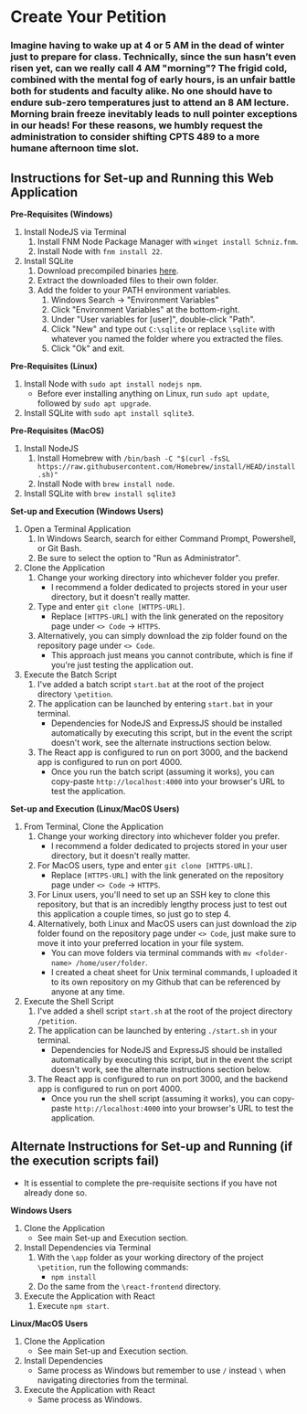 # Create Your Petition
### Imagine having to wake up at 4 or 5 AM in the dead of winter just to prepare for class. Technically, since the sun hasn’t even risen yet, can we really call 4 AM "morning"? The frigid cold, combined with the mental fog of early hours, is an unfair battle both for students and faculty alike. No one should have to endure sub-zero temperatures just to attend an 8 AM lecture. Morning brain freeze inevitably leads to null pointer exceptions in our heads! For these reasons, we humbly request the administration to consider shifting CPTS 489 to a more humane afternoon time slot.
## Instructions for Set-up and Running this Web Application
**Pre-Requisites (Windows)**
1. Install NodeJS via Terminal
    1. Install FNM Node Package Manager with `winget install Schniz.fnm`.
    2. Install Node with `fnm install 22`.
2. Install SQLite
    1. Download precompiled binaries [here](https://www.sqlite.org/download.html).
    2. Extract the downloaded files to their own folder.
    3. Add the folder to your PATH environment variables.
        1. Windows Search -> "Environment Variables"
        2. Click "Environment Variables" at the bottom-right.
        3. Under "User variables for \[user\]", double-click "Path".
        4. Click "New" and type out `C:\sqlite` or replace `\sqlite` with whatever you named the folder where you extracted the files.
        5. Click "Ok" and exit.

**Pre-Requisites (Linux)**
1. Install Node with `sudo apt install nodejs npm`.
    - Before ever installing anything on Linux, run `sudo apt update`, followed by `sudo apt upgrade`.
2. Install SQLite with `sudo apt install sqlite3`.

**Pre-Requisites (MacOS)**
1. Install NodeJS
    1. Install Homebrew with `/bin/bash -C "$(curl -fsSL https://raw.githubusercontent.com/Homebrew/install/HEAD/install.sh)"`
    2. Install Node with `brew install node`.
2. Install SQLite with `brew install sqlite3`

**Set-up and Execution (Windows Users)**
1. Open a Terminal Application
    1. In Windows Search, search for either Command Prompt, Powershell, or Git Bash.
    2. Be sure to select the option to "Run as Administrator".
2. Clone the Application
    1. Change your working directory into whichever folder you prefer.
        - I recommend a folder dedicated to projects stored in your user directory, but it doesn't really matter.
    2. Type and enter `git clone [HTTPS-URL]`.
        - Replace `[HTTPS-URL]` with the link generated on the repository page under `<> Code` -> `HTTPS`.
    3. Alternatively, you can simply download the zip folder found on the repository page under `<> Code`.
        - This approach just means you cannot contribute, which is fine if you're just testing the application out.
2. Execute the Batch Script
    1. I've added a batch script `start.bat` at the root of the project directory `\petition`.
    2. The application can be launched by entering `start.bat` in your terminal.
        - Dependencies for NodeJS and ExpressJS should be installed automatically by executing this script, but in the event the script doesn't work, see the alternate instructions section below.
    3. The React app is configured to run on port 3000, and the backend app is configured to run on port 4000.
        - Once you run the batch script (assuming it works), you can copy-paste `http://localhost:4000` into your browser's URL to test the application.

**Set-up and Execution (Linux/MacOS Users)**
1. From Terminal, Clone the Application
    1. Change your working directory into whichever folder you prefer.
        - I recommend a folder dedicated to projects stored in your user directory, but it doesn't really matter.
    2. For MacOS users, type and enter `git clone [HTTPS-URL]`.
        - Replace `[HTTPS-URL]` with the link generated on the repository page under `<> Code` -> `HTTPS`.
    3. For Linux users, you'll need to set up an SSH key to clone this repository, but that is an incredibly lengthy process just to test out this application a couple times, so just go to step 4.
    4. Alternatively, both Linux and MacOS users can just download the zip folder found on the repository page under `<> Code`, just make sure to move it into your preferred location in your file system.
        - You can move folders via terminal commands with `mv <folder-name> /home/user/folder`.
        - I created a cheat sheet for Unix terminal commands, I uploaded it to its own repository on my Github that can be referenced by anyone at any time.
2. Execute the Shell Script
    1. I've added a shell script `start.sh` at the root of the project directory `/petition`.
    2. The application can be launched by entering `./start.sh` in your terminal.
        - Dependencies for NodeJS and ExpressJS should be installed automatically by executing this script, but in the event the script doesn't work, see the alternate instructions section below.
    3. The React app is configured to run on port 3000, and the backend app is configured to run on port 4000.
        - Once you run the shell script (assuming it works), you can copy-paste `http://localhost:4000` into your browser's URL to test the application.
## Alternate Instructions for Set-up and Running (if the execution scripts fail)
- It is essential to complete the pre-requisite sections if you have not already done so.

**Windows Users**
1. Clone the Application
    - See main Set-up and Execution section.
2. Install Dependencies via Terminal
    1. With the `\app` folder as your working directory of the project `\petition`, run the following commands:
        - `npm install`
    2. Do the same from the `\react-frontend` directory.
3. Execute the Application with React
    1. Execute `npm start`.

**Linux/MacOS Users**
1. Clone the Application
    - See main Set-up and Execution section.
2. Install Dependencies
    - Same process as Windows but remember to use `/` instead `\` when navigating directories from the terminal.
3. Execute the Application with React
    - Same process as Windows.